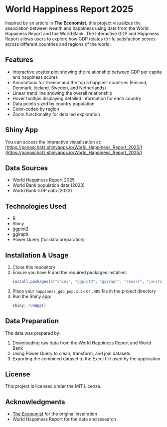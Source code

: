 # World Happiness Report 2025

Inspired by an article in **The Economist**, this project visualizes the association between wealth and happiness using data from the World Happiness Report and the World Bank. The Interactive GDP and Happiness Report allows users to explore how GDP relates to life satisfaction scores across different countries and regions of the world.

## Features

- Interactive scatter plot showing the relationship between GDP per capita and happiness scores
- Annotations for Greece and the top 5 happiest countries (Finland, Denmark, Iceland, Sweden, and Netherlands)
- Linear trend line showing the overall relationship
- Hover tooltips displaying detailed information for each country
- Data points sized by country population
- Color-coded by region
- Zoom functionality for detailed exploration

## Shiny App

You can access the interactive visualization at:
[https://panoschatz.shinyapps.io/World_Happiness_Report_2025/](https://panoschatz.shinyapps.io/World_Happiness_Report_2025/)

## Data Sources

- World Happiness Report 2025
- World Bank population data (2023)
- World Bank GDP data (2023)

## Technologies Used

- R
- Shiny
- ggplot2
- ggiraph
- Power Query (for data preparation)

## Installation & Usage

1. Clone this repository
2. Ensure you have R and the required packages installed:
   ```R
   install.packages(c("shiny", "ggplot2", "ggiraph", "readxl", "janitor", "ggrepel", "ggtext"))
   ```
3. Place your `happiness_gdp_pop.xlsx` or `.RDS` file in the project directory
4. Run the Shiny app:
   ```R
   shiny::runApp()
   ```

## Data Preparation

The data was prepared by:
1. Downloading raw data from the World Happiness Report and World Bank
2. Using Power Query to clean, transform, and join datasets
3. Exporting the combined dataset to the Excel file used by the application

## License

This project is licensed under the MIT License.

## Acknowledgments

- [The Economist](https://www.economist.com/graphic-detail/2025/03/20/lessons-from-the-happiest-countries-in-the-world) for the original inspiration
- World Happiness Report for the data and research
